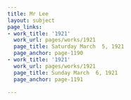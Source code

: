 ```yaml
---
title: Mr Lee
layout: subject
page_links:
- work_title: '1921'
  work_url: pages/works/1921
  page_title: Saturday March  5, 1921
  page_anchor: page-1190
- work_title: '1921'
  work_url: pages/works/1921
  page_title: Sunday March  6, 1921
  page_anchor: page-1191

---
```

